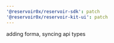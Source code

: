 ```yaml
---
'@reservoir0x/reservoir-sdk': patch
'@reservoir0x/reservoir-kit-ui': patch
---
```


adding forma, syncing api types
